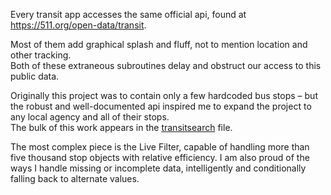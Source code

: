 Every transit app accesses the same official api, found at https://511.org/open-data/transit. 

Most of them add graphical splash and fluff, not to mention location and other tracking.       
Both of these extraneous subroutines delay and obstruct our access to this public data.

Originally this project was to contain only a few hardcoded bus stops &ndash; but the robust and well-documented api inspired me to expand the project to any local agency and all of their stops.      
The bulk of this work appears in the [transitsearch](src/components/transitsearch.js) file.

The most complex piece is the Live Filter, capable of handling more than five thousand stop objects with relative efficiency. I am also proud of the ways I handle missing or incomplete data, intelligently and conditionally falling back to alternate values. 